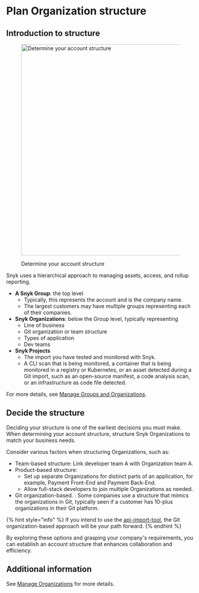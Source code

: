 # Plan Organization structure

## Introduction to structure

<div align="left">

<figure><img src="../../../.gitbook/assets/determine-account-structure.png" alt="Determine your account structure" width="563"><figcaption><p>Determine your account structure</p></figcaption></figure>

</div>

Snyk uses a hierarchical approach to managing assets, access, and rollup reporting.

* **A Snyk Group**: the top level
  * Typically, this represents the account and is the company name.
  * The largest customers may have multiple groups representing each of their companies.
* **Snyk Organizations**: below the Group level, typically representing
  * Line of business
  * Git organization or team structure
  * Types of application
  * Dev teams
* **Snyk Projects**
  * The import you have tested and monitored with Snyk.
  * A CLI scan that is being monitored, a container that is being monitored in a registry or Kubernetes, or an asset detected during a Git import, such as an open-source manifest, a code analysis scan, or an infrastructure as code file detected.

For more details, see [Manage Groups and Organizations](../../../snyk-admin/groups-and-organizations/).

## Decide the structure

Deciding your structure is one of the earliest decisions you must make. When determining your account structure, structure Snyk Organizations to match your business needs.

Consider various factors when structuring Organizations, such as:

* Team-based structure: Link developer team A with Organization team A.
* Product-based structure:
  * Set up separate Organizations for distinct parts of an application, for example, Payment Front-End and Payment Back-End.
  * Allow full-stack developers to join multiple Organizations as needed.
* Git organization-based. : Some companies use a structure that mimics the organizations in Git, typically seen if a customer has 10-plus organizations in their Git platform.

{% hint style="info" %}
If you intend to use the [api-import-tool](../../../scan-with-snyk/snyk-tools/tool-snyk-api-import/), the Git organization-based approach will be your path forward.
{% endhint %}

By exploring these options and grasping your company's requirements, you can establish an account structure that enhances collaboration and efficiency.

## Additional information

See [Manage Organizations](../../../snyk-admin/groups-and-organizations/organizations/create-and-delete-organizations.md) for more details.&#x20;
